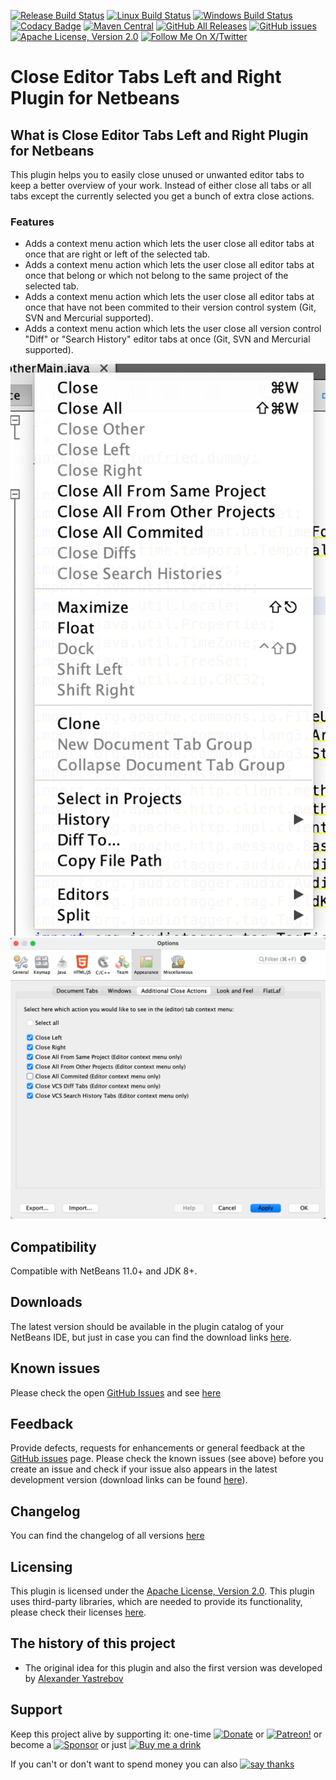 [![Release Build Status](https://github.com/funfried/nb-editor-close-left-right-vcs-extension-nb22/actions/workflows/release_maven.yml/badge.svg)](https://github.com/funfried/nb-editor-close-left-right-vcs-extension-nb22/actions/workflows/release_maven.yml)
[![Linux Build Status](https://github.com/funfried/nb-editor-close-left-right-vcs-extension-nb22/actions/workflows/linux_maven.yml/badge.svg)](https://github.com/funfried/nb-editor-close-left-right-vcs-extension-nb22/actions/workflows/linux_maven.yml)
[![Windows Build Status](https://github.com/funfried/nb-editor-close-left-right-vcs-extension-nb22/actions/workflows/windows_maven.yml/badge.svg)](https://github.com/funfried/nb-editor-close-left-right-vcs-extension-nb22/actions/workflows/windows_maven.yml)
[![Codacy Badge](https://app.codacy.com/project/badge/Grade/45f6c8ab0e014809ba98276a709197f0)](https://www.codacy.com/gh/funfried/nb-editor-close-left-right-vcs-extension-nb22/dashboard?utm_source=github.com&amp;utm_medium=referral&amp;utm_content=funfried/nb-editor-close-left-right-vcs-extension-nb22&amp;utm_campaign=Badge_Grade)
[![Maven Central](https://img.shields.io/maven-central/v/de.funfried.netbeans.plugins/nb-editor-close-left-right-vcs-extension-nb22)](https://repo1.maven.org/maven2/de/funfried/netbeans/plugins/nb-editor-close-left-right-vcs-extension-nb22/)
[![GitHub All Releases](https://img.shields.io/github/downloads/funfried/nb-editor-close-left-right-vcs-extension-nb22/total)](https://github.com/funfried/nb-editor-close-left-right-vcs-extension-nb22/releases)
[![GitHub issues](https://img.shields.io/github/issues/funfried/nb-editor-close-left-right-vcs-extension-nb22)](https://github.com/funfried/nb-editor-close-left-right-vcs-extension-nb22/issues)
[![Apache License, Version 2.0](https://img.shields.io/github/license/funfried/nb-editor-close-left-right-vcs-extension-nb22)](http://funfried.github.io/nb-editor-close-left-right-vcs-extension-nb22/licenses.html)
[![Follow Me On X/Twitter](https://img.shields.io/twitter/follow/funfried84?style=social)](https://twitter.com/funfried84)

Close Editor Tabs Left and Right Plugin for Netbeans
================================================

What is Close Editor Tabs Left and Right Plugin for Netbeans
----------------------------------------------------
This plugin helps you to easily close unused or unwanted editor tabs to keep a better overview of your work.
Instead of either close all tabs or all tabs except the currently selected you get a bunch of extra close actions.

### Features
*   Adds a context menu action which lets the user close all editor tabs at once that are right or left of the selected tab.
*   Adds a context menu action which lets the user close all editor tabs at once that belong or which not belong to the same project of the selected tab.
*   Adds a context menu action which lets the user close all editor tabs at once that have not been commited to their version control system (Git, SVN and Mercurial supported).
*   Adds a context menu action which lets the user close all version control "Diff" or "Search History" editor tabs at once (Git, SVN and Mercurial supported).

![Context menu with installed plugin](/src/site/resources/imgs/editor_tab_contextmenu.png)
![Options](/src/site/resources/imgs/close_actions_options.png)

Compatibility
-------------
Compatible with NetBeans 11.0+ and JDK 8+.

Downloads
---------
The latest version should be available in the plugin catalog of your NetBeans IDE, but just in case you can find the download links [here](http://funfried.github.io/nb-editor-close-left-right-vcs-extension-nb22/downloads.html).

Known issues
------------
Please check the open [GitHub Issues](/../../issues) and see [here](http://funfried.github.io/nb-editor-close-left-right-vcs-extension-nb22/known_issues.html)

Feedback
--------
Provide defects, requests for enhancements or general feedback at the [GitHub issues](/../../issues) page.
Please check the known issues (see above) before you create an issue and check if your issue also appears in the latest development version (download links can be found [here](http://funfried.github.io/nb-editor-close-left-right-vcs-extension-nb22/downloads.html)).

Changelog
---------
You can find the changelog of all versions [here](http://funfried.github.io/nb-editor-close-left-right-vcs-extension-nb22/changes-report.html)

Licensing
---------
This plugin is licensed under the [Apache License, Version 2.0](http://funfried.github.io/nb-editor-close-left-right-vcs-extension-nb22/licenses.html).
This plugin uses third-party libraries, which are needed to provide its functionality, please check their licenses [here](https://funfried.github.io/nb-editor-close-left-right-vcs-extension-nb22/dependencies.html).

The history of this project
---------------------------
*   The original idea for this plugin and also the first version was developed by [Alexander Yastrebov](https://github.com/AlexanderYastrebov)

Support
---------
Keep this project alive by supporting it:
one-time [![Donate](https://www.paypalobjects.com/en_US/i/btn/btn_donate_SM.gif)](https://www.paypal.com/cgi-bin/webscr?cmd=_s-xclick&hosted_button_id=926F5XBCTK2LQ&source=url) or [![Patreon!](/src/main/site/resources/imgs/logos/become_a_patron_button.png)](https://www.patreon.com/funfried) or become a [![Sponsor](https://img.shields.io/static/v1?label=Sponsor&message=%E2%9D%A4&logo=GitHub&color=%23fe8e86)](https://github.com/sponsors/funfried) or just [![Buy me a drink](https://img.buymeacoffee.com/button-api/?text=Buy%20me%20a%20drink&emoji=%F0%9F%A5%83&slug=funfried&button_colour=5F7FFF&font_colour=ffffff&font_family=Cookie&outline_colour=000000&coffee_colour=FFDD00)](https://www.buymeacoffee.com/funfried)

If you can't or don't want to spend money you can also [![say thanks](https://img.shields.io/static/v1?label=say&message=thanks&color=green&style=for-the-badge&logo=handshake)](https://saythanks.io/to/funfried)
